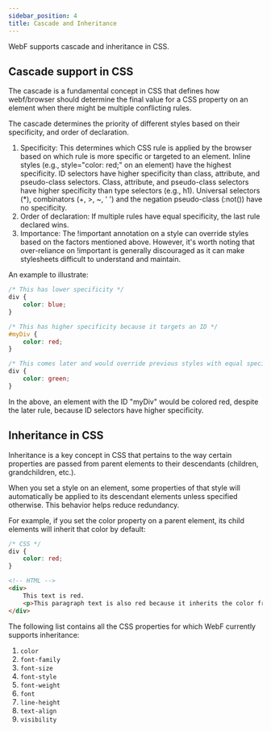 ```yaml
---
sidebar_position: 4
title: Cascade and Inheritance
---
```


WebF supports cascade and inheritance in CSS.

## Cascade support in CSS

The cascade is a fundamental concept in CSS that defines how webf/browser should determine the final value for a CSS
property on an element when there might be multiple conflicting rules.

The cascade determines the priority of different
styles based on their specificity, and order of declaration.

1. Specificity: This determines which CSS rule is applied by the browser based on which rule is more specific or
   targeted to an element.
   Inline styles (e.g., style="color: red;" on an element) have the highest specificity.
   ID selectors have higher specificity than class, attribute, and pseudo-class selectors.
   Class, attribute, and pseudo-class selectors have higher specificity than type selectors (e.g., h1).
   Universal selectors (*), combinators (+, >, ~, ' ') and the negation pseudo-class (:not()) have no specificity.
2. Order of declaration: If multiple rules have equal specificity, the last rule declared wins.
3. Importance: The !important annotation on a style can override styles based on the factors mentioned above. However,
   it's worth noting that over-reliance on !important is generally discouraged as it can make stylesheets difficult to
   understand and maintain.

An example to illustrate:

```css
/* This has lower specificity */
div {
    color: blue;
}

/* This has higher specificity because it targets an ID */
#myDiv {
    color: red;
}

/* This comes later and would override previous styles with equal specificity */
div {
    color: green;
}
```

In the above, an element with the ID "myDiv" would be colored red, despite the later rule, because ID selectors have
higher specificity.

## Inheritance in CSS

Inheritance is a key concept in CSS that pertains to the way certain properties are passed from parent elements to their
descendants (children, grandchildren, etc.).

When you set a style on an element, some properties of that style will automatically be applied to its descendant
elements unless specified otherwise. This behavior helps reduce redundancy.

For example, if you set the color property on a parent element, its child elements will inherit that color by default:

```css
/* CSS */
div {
    color: red;
}

```

```html
<!-- HTML -->
<div>
    This text is red.
    <p>This paragraph text is also red because it inherits the color from the parent div.</p>
</div>
```

The following list contains all the CSS properties for which WebF currently supports inheritance:

1. `color`
2. `font-family`
3. `font-size`
4. `font-style`
5. `font-weight`
6. `font`
7. `line-height`
8. `text-align`
9. `visibility`
